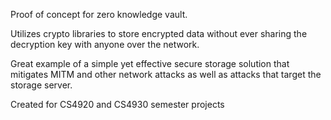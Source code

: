 Proof of concept for zero knowledge vault.

Utilizes crypto libraries to store encrypted data without ever sharing the decryption key with anyone over the network.

Great example of a simple yet effective secure storage solution that mitigates MITM and other network attacks as well as attacks that target the storage server. 

Created for CS4920 and CS4930 semester projects
